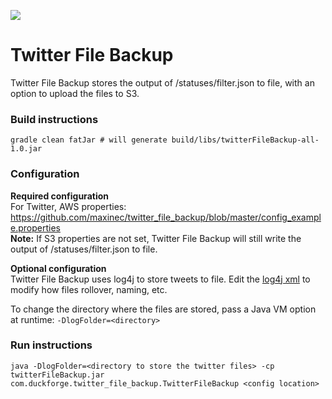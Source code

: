 ![](https://github.com/maxinec/twitter_file_backup/workflows/Java%20CI/badge.svg)
 
# Twitter File Backup
Twitter File Backup stores the output of /statuses/filter.json to file, with an option to upload the files to S3.

### Build instructions
```
gradle clean fatJar # will generate build/libs/twitterFileBackup-all-1.0.jar
```

### Configuration
**Required configuration**  
For Twitter, AWS properties:
https://github.com/maxinec/twitter_file_backup/blob/master/config_example.properties  
**Note:** If S3 properties are not set, Twitter File Backup will still write the output of /statuses/filter.json to file.

**Optional configuration**  
Twitter File Backup uses log4j to store tweets to file.  Edit the [log4j xml](https://github.com/maxinec/twitter_file_backup/blob/master/src/main/resources/log4j2.xml) 
to modify how files rollover, naming, etc.

To change the directory where the files are stored, pass a Java VM option at runtime: 
```-DlogFolder=<directory>```

### Run instructions
``` 
java -DlogFolder=<directory to store the twitter files> -cp twitterFileBackup.jar com.duckforge.twitter_file_backup.TwitterFileBackup <config location> 
```
